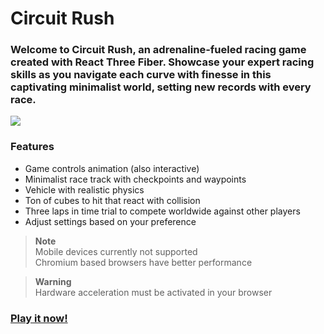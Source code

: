 # Circuit Rush

### Welcome to Circuit Rush, an adrenaline-fueled racing game created with React Three Fiber. Showcase your expert racing skills as you navigate each curve with finesse in this captivating minimalist world, setting new records with every race.
![](https://github.com/iaruso/circuit-rush/blob/main/public/static/github-cover.jpg)

### Features
- Game controls animation (also interactive)
- Minimalist race track with checkpoints and waypoints
- Vehicle with realistic physics
- Ton of cubes to hit that react with collision
- Three laps in time trial to compete worldwide against other players
- Adjust settings based on your preference

> __Note__  
> Mobile devices currently not supported       
> Chromium based browsers have better performance

> __Warning__  
> Hardware acceleration must be activated in your browser

### [Play it now!](https://circuit-rush.com/)
